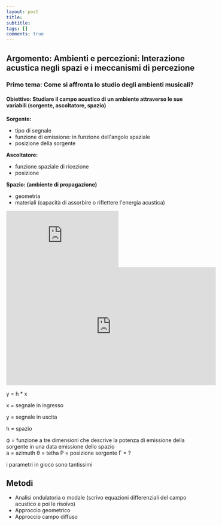 ```yaml
---
layout: post
title:  
subtitle:  
tags: []
comments: true
---
```

<html>
<head>
<style>
div.a {
  text-align: center;
}
div.b {
  text-align: left;
}
div.c {
  text-align: right;
}
div.d {
  text-align: justify;
}
</style>
</head>
<body>

<div class="b">
<h2><b>Argomento</b>: Ambienti e percezioni: Interazione acustica negli spazi e i meccanismi di percezione</h2>
<h3><b>Primo tema</b>: Come si affronta lo studio degli ambienti musicali?</h3>
<h4><b>Obiettivo</b>: Studiare il campo acustico di un ambiente attraverso le sue variabili (sorgente, ascoltatore, spazio)</h4>


**Sorgente:**

- tipo di segnale
- funzione di emissione: in funzione dell'angolo spaziale
- posizione della sorgente


**Ascoltatore:**

- funzione spaziale di ricezione
- posizione


**Spazio: (ambiente di propagazione)**

- geometria
- materiali (capacità di assorbire o riflettere l'energia acustica)

<div class="container">
 <iframe src="https://www.youtube.com/embed/lLUcOFwZvyY" 
 frameborder="0" allowfullscreen class="video"></iframe>
 </div>



<iframe width="560" height="315" align="center"
src="https://www.youtube.com/embed/lLUcOFwZvyY" title="YouTube video player" frameborder="0" allow="accelerometer; autoplay; clipboard-write; encrypted-media; gyroscope; picture-in-picture" allowfullscreen></iframe>

y = h * x

x = segnale in ingresso

y = segnale in uscita

h = spazio


ϕ = funzione a tre dimensioni che descrive la potenza di emissione della sorgente in una data emissione dello spazio  
a = azimuth
θ = tetha
P = posizione sorgente
Γ = ?



i parametri in gioco sono tantissimi


## Metodi

- Analisi ondulatoria o modale (scrivo equazioni differenziali del campo acustico e poi le risolvo)
- Approccio geometrico
- Approccio campo diffuso
